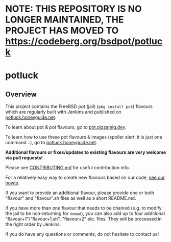 # NOTE: THIS REPOSITORY IS NO LONGER MAINTAINED, THE PROJECT HAS MOVED TO https://codeberg.org/bsdpot/potluck

# potluck

## Overview

This project contains the FreeBSD *pot* (jail) (```pkg install pot```) flavours which are regularly built with Jenkins and published on [potluck.honeyguide.net](https://potluck.honeyguide.net).

To learn about pot & pot flavours, go to [pot.pizzamig.dev](https://pot.pizzamig.dev).

To learn how to use these pot flavours & images (spoiler alert: it is just one command...), go to [potluck.honeyguide.net](https://potluck.honeyguide.net).

**Additional flavours or fixes/updates to existing flavours are very welcome via pull requests!**

Please see [CONTRIBUTING.md](https://github.com/bsdpot/potluck/CONTRIBUTING.md) for useful contribution info.

For a relatively easy way to create new flavours based on our code, [see our howto](https://potluck.honeyguide.net/howto/).

If you want to provide an additional flavour, please provide one or both "flavour" and "flavour".sh files as well as a short README.md.

If you have more than one flavour that needs to be chained (e.g. to modify the jail to be non-returning for ```nomad```), you can also add up to four additional "flavour+1"/"flavour+1.sh", "flavour+2" etc. files. They will be processed in the right order by Jenkins.

If you do have any questions or comments, do not hesitate to contact us!
